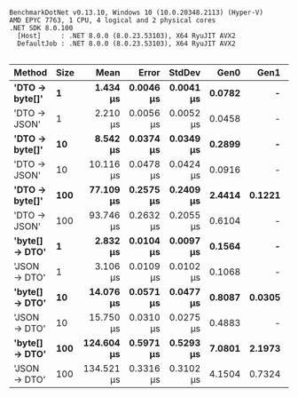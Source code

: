 ```

BenchmarkDotNet v0.13.10, Windows 10 (10.0.20348.2113) (Hyper-V)
AMD EPYC 7763, 1 CPU, 4 logical and 2 physical cores
.NET SDK 8.0.100
  [Host]     : .NET 8.0.0 (8.0.23.53103), X64 RyuJIT AVX2
  DefaultJob : .NET 8.0.0 (8.0.23.53103), X64 RyuJIT AVX2


```
| Method         | Size | Mean       | Error     | StdDev    | Gen0   | Gen1   | Allocated |
|--------------- |----- |-----------:|----------:|----------:|-------:|-------:|----------:|
| **&#39;DTO → byte[]&#39;** | **1**    |   **1.434 μs** | **0.0046 μs** | **0.0041 μs** | **0.0782** |      **-** |    **1320 B** |
| &#39;DTO → JSON&#39;   | 1    |   2.210 μs | 0.0056 μs | 0.0052 μs | 0.0458 |      - |     776 B |
| **&#39;DTO → byte[]&#39;** | **10**   |   **8.542 μs** | **0.0374 μs** | **0.0349 μs** | **0.2899** |      **-** |    **4920 B** |
| &#39;DTO → JSON&#39;   | 10   |  10.116 μs | 0.0478 μs | 0.0424 μs | 0.0916 |      - |    1712 B |
| **&#39;DTO → byte[]&#39;** | **100**  |  **77.109 μs** | **0.2575 μs** | **0.2409 μs** | **2.4414** | **0.1221** |   **40968 B** |
| &#39;DTO → JSON&#39;   | 100  |  93.746 μs | 0.2632 μs | 0.2055 μs | 0.6104 |      - |   11288 B |
| **&#39;byte[] → DTO&#39;** | **1**    |   **2.832 μs** | **0.0104 μs** | **0.0097 μs** | **0.1564** |      **-** |    **2672 B** |
| &#39;JSON → DTO&#39;   | 1    |   3.106 μs | 0.0109 μs | 0.0102 μs | 0.1068 |      - |    1800 B |
| **&#39;byte[] → DTO&#39;** | **10**   |  **14.076 μs** | **0.0571 μs** | **0.0477 μs** | **0.8087** | **0.0305** |   **13592 B** |
| &#39;JSON → DTO&#39;   | 10   |  15.750 μs | 0.0310 μs | 0.0275 μs | 0.4883 |      - |    8488 B |
| **&#39;byte[] → DTO&#39;** | **100**  | **124.604 μs** | **0.5971 μs** | **0.5293 μs** | **7.0801** | **2.1973** |  **118824 B** |
| &#39;JSON → DTO&#39;   | 100  | 134.521 μs | 0.3316 μs | 0.3102 μs | 4.1504 | 0.7324 |   73192 B |
